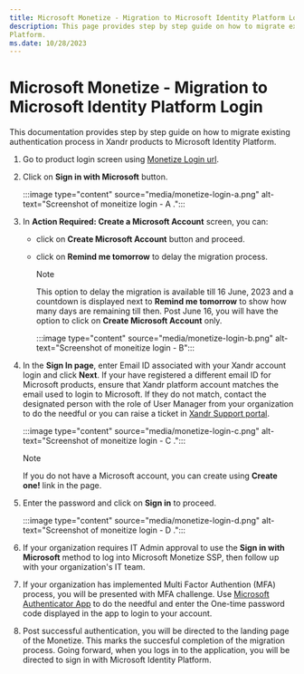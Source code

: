 ```yaml
---
title: Microsoft Monetize - Migration to Microsoft Identity Platform Login
description: This page provides step by step guide on how to migrate existing authentication process in Xandr products to Microsoft Identity
Platform.
ms.date: 10/28/2023
---
```



# Microsoft Monetize - Migration to Microsoft Identity Platform Login

This documentation provides step by step guide on how to migrate
existing authentication process in Xandr products to Microsoft Identity
Platform.

1. Go to product login screen using [Monetize Login url](https://monetize.xandr.com/login).

1. Click on **Sign in with Microsoft**
    button.

   :::image type="content" source="media/monetize-login-a.png" alt-text="Screenshot of moneitize login - A .":::

1. In **Action Required: Create a
    Microsoft Account** screen, you can:

    - click on **Create Microsoft
      Account** button and proceed.

    - click on **Remind me tomorrow** to
      delay the migration process.


      > [!NOTE]
      > This option to delay the migration is available till 16 June, 2023 and a countdown is displayed next to **Remind me tomorrow** to show how many days are remaining till then. Post June 16, you will have the option to click on **Create Microsoft Account** only.

       :::image type="content" source="media/monetize-login-b.png" alt-text="Screenshot of moneitize login - B":::   

1. In the **Sign In page**, enter
    Email ID associated with your Xandr account login and click
    **Next**. If your have registered a
    different email ID for Microsoft products, ensure that Xandr
    platform account matches the email used to login to Microsoft. If
    they do not match, contact the designated person with the role of
    User Manager from your organization to do the needful or you can
    raise a ticket in [Xandr Support portal](https://help.xandr.com/s/login/).

    :::image type="content" source="media/monetize-login-c.png" alt-text="Screenshot of moneitize login - C .":::

    > [!NOTE]
    >  If you do not have a Microsoft account, you can create using **Create one!** link in the page.

1. Enter the password and click on **Sign
    in** to proceed.

    :::image type="content" source="media/monetize-login-d.png" alt-text="Screenshot of moneitize login - D .":::

1. If your organization requires IT Admin approval to use the
    **Sign in with Microsoft** method to
    log into Microsoft Monetize SSP, then follow up with your organization's
    IT team.

1. If your organization has implemented Multi Factor Authention (MFA)
    process, you will be presented with MFA challenge. Use [Microsoft Authenticator App](https://www.microsoft.com/en-in/security/mobile-authenticator-app) to do
    the needful and enter the One-time password code displayed in the
    app to login to your account.

1. Post successful authentication, you will be directed to the landing
    page of the Monetize. This marks the succesful completion of the
    migration process. Going forward, when you logs in to the
    application, you will be directed to sign in with Microsoft Identity
    Platform.
